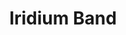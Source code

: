 ---
templateKey: blog-post
featuredpost: false
featuredimage: /assets/Iridium_Band.png
title: Iridium Band
description: Rings
testfield: 1054
---